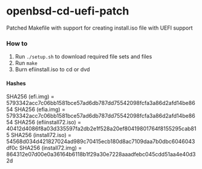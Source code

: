 # openbsd-cd-uefi-patch

Patched Makefile with support for creating install.iso file with UEFI support

### How to
1. Run `./setup.sh` to download required file sets and files
2. Run `make`
3. Burn efiinstall.iso to cd or dvd

#### Hashes
SHA256 (efi.img) = 5793342acc7c06bb1581bce57ad6db787dd75542098fcfa3a86d2afd14be8654
SHA256 (efia.img) = 5793342acc7c06bb1581bce57ad6db787dd75542098fcfa3a86d2afd14be8654
SHA256 (efiinstall72.iso) = 40412d4086f8a03d335597fa2db2e1f528a20ef80419801764f8155295cab815
SHA256 (install72.iso) = 54568d034d421827024ad989c70415ecb180d8ac7109daa7b0dbc6046043df0c
SHA256 (install72.img) = 864312e07d00e0a36164b6118b1f29a30e7228aaadfebc045cdd51aa4e40d32d
